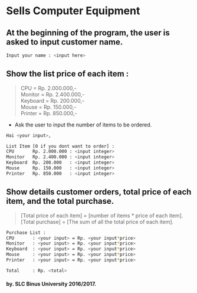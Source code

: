 # Sells Computer Equipment

## At the beginning of the program, the user is asked to input customer name. 

```sh
Input your name : <input here>
```

## Show the list price of each item :

> CPU = Rp. 2.000.000,-  
> Monitor = Rp. 2.400.000,-  
> Keyboard = Rp. 200.000,-  
> Mouse = Rp. 150.000,-  
> Printer = Rp. 850.000,-  


* Ask the user to input the number of items to be ordered.  

```sh
Hai <your input>,

List Item [0 if you dont want to order] :
CPU       Rp. 2.000.000 : <input integer>
Monitor   Rp. 2.400.000 : <input integer>
Keyboard  Rp. 200.000   : <input integer>
Mouse     Rp. 150.000   : <input integer>
Printer   Rp. 850.000   : <input integer>
```

## Show details customer orders, total price of each item, and the total purchase.

> [Total price of each item] = [number of items * price of each item].  
> [Total purchase] =  [The sum of all the total price of each item].  

```sh
Purchase List :
CPU       : <your input> = Rp. <your input*price>
Monitor   : <your input> = Rp. <your input*price>
Keyboard  : <your input> = Rp. <your input*price>
Mouse     : <your input> = Rp. <your input*price>
Printer   : <your input> = Rp. <your input*price>

Total     : Rp. <total>
```

#### by. SLC Binus University 2016/2017.  

